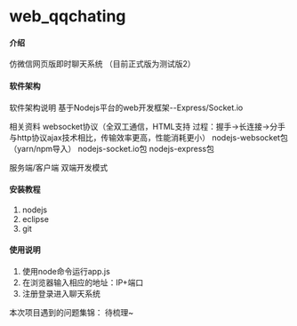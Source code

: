 # web_qqchating

#### 介绍
仿微信网页版即时聊天系统
（目前正式版为测试版2）

#### 软件架构
软件架构说明
基于Nodejs平台的web开发框架--Express/Socket.io

相关资料
websocket协议（全双工通信，HTML支持
	           过程：握手->长连接->分手
	           与http协议ajax技术相比，传输效率更高，性能消耗更小）
nodejs-websocket包（yarn/npm导入）
nodejs-socket.io包
nodejs-express包

服务端/客户端 双端开发模式

#### 安装教程

1.  nodejs
2.  eclipse
3.  git

#### 使用说明

1.  使用node命令运行app.js
2.  在浏览器输入相应的地址：IP+端口
3.  注册登录进入聊天系统

本次项目遇到的问题集锦：
待梳理~